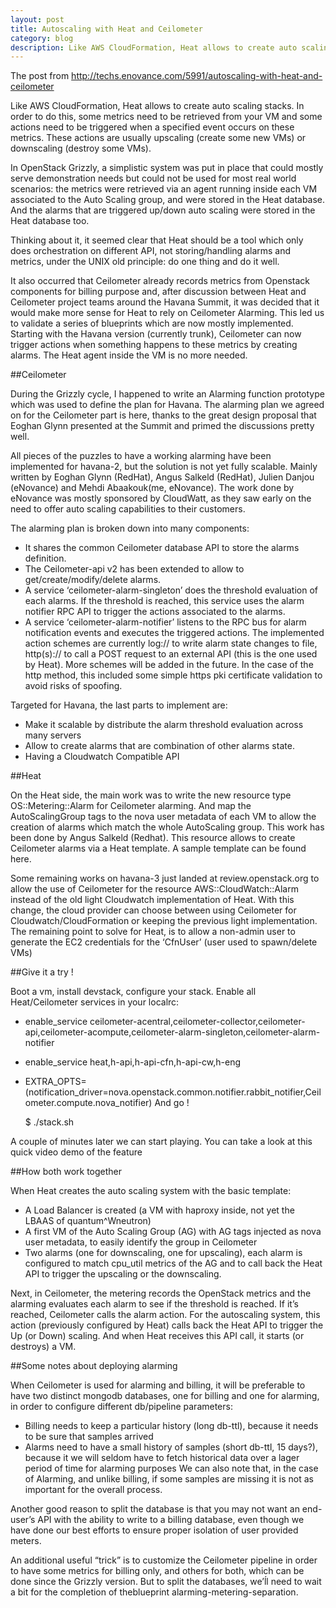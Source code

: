 ```yaml
---
layout: post
title: Autoscaling with Heat and Ceilometer
category: blog
description: Like AWS CloudFormation, Heat allows to create auto scaling stacks.
---
```


The post from  http://techs.enovance.com/5991/autoscaling-with-heat-and-ceilometer

Like AWS CloudFormation, Heat allows to create auto scaling stacks. In order to do this, some metrics need to be retrieved from your VM and some actions need to be triggered when a specified event occurs on these metrics. These actions are usually upscaling (create some new VMs) or downscaling (destroy some VMs).

In OpenStack Grizzly, a simplistic system was put in place that could mostly serve demonstration needs but could not be used for most real world scenarios: the metrics were retrieved via an agent running inside each VM associated to the Auto Scaling group, and were stored in the Heat database. And the alarms that are triggered up/down auto scaling were stored in the Heat database too.

Thinking about it, it seemed clear that Heat should be a tool which only does orchestration on different API, not storing/handling alarms and metrics, under the UNIX old principle: do one thing and do it well.

It also occurred that Ceilometer already records metrics from Openstack components for billing purpose and, after discussion between Heat and Ceilometer project teams around the Havana Summit, it was decided that it would make more sense for Heat to rely on Ceilometer Alarming. This led us to validate a series of blueprints which are now mostly implemented. Starting with the Havana version (currently trunk), Ceilometer can now trigger actions when something happens to these metrics by creating alarms. The Heat agent inside the VM is no more needed.

##Ceilometer

During the Grizzly cycle, I happened to write an Alarming function prototype which was used to define the plan for Havana. The alarming plan we agreed on for the Ceilometer part is here, thanks to the great design proposal that Eoghan Glynn presented at the Summit and primed the discussions pretty well.

All pieces of the puzzles to have a working alarming have been implemented for havana-2, but the solution is not yet fully scalable. Mainly written by Eoghan Glynn (RedHat), Angus Salkeld (RedHat), Julien Danjou (eNovance) and Mehdi Abaakouk(me, eNovance). The work done by eNovance was mostly sponsored by CloudWatt, as they saw early on the need to offer auto scaling capabilities to their customers.

The alarming plan is broken down into many components:

* It shares the common Ceilometer database API to store the alarms definition.
* The Ceilometer-api v2 has been extended to allow to get/create/modify/delete alarms.
* A service ‘ceilometer-alarm-singleton’ does the threshold evaluation of each alarms. If the threshold is reached, this service uses the alarm notifier RPC API to trigger the actions associated to the alarms.
* A service ‘ceilometer-alarm-notifier’ listens to the RPC bus for alarm notification events and executes the triggered actions. The implemented action schemes are currently log:// to write alarm state changes to file, http(s):// to call a POST request to an external API (this is the one used by Heat). More schemes will be added in the future. In the case of the http method, this included some simple https pki certificate validation to avoid risks of spoofing.

Targeted for Havana, the last parts to implement are:

* Make it scalable by distribute the alarm threshold evaluation across many servers
* Allow to create alarms that are combination of other alarms state.
* Having a Cloudwatch Compatible API

##Heat

On the Heat side, the main work was to write the new resource type OS::Metering::Alarm for Ceilometer alarming. And map the AutoScalingGroup tags to the nova user metadata of each VM to allow the creation of alarms which match the whole AutoScaling group. This work has been done by Angus Salkeld (Redhat). This resource allows to create Ceilometer alarms via a Heat template. A sample template can be found here.

Some remaining works on havana-3 just landed at review.openstack.org to allow the use of Ceilometer for the resource AWS::CloudWatch::Alarm instead of the old light Cloudwatch implementation of Heat. With this change, the cloud provider can choose between using Ceilometer for Cloudwatch/CloudFormation or keeping the previous light implementation. The remaining point to solve for Heat, is to allow a non-admin user to generate the EC2 credentials for the ‘CfnUser’ (user used to spawn/delete VMs)

##Give it a try !

Boot a vm, install devstack, configure your stack. Enable all Heat/Ceilometer services in your localrc:


* enable_service ceilometer-acentral,ceilometer-collector,ceilometer-api,ceilometer-acompute,ceilometer-alarm-singleton,ceilometer-alarm-notifier
* enable_service heat,h-api,h-api-cfn,h-api-cw,h-eng
* EXTRA_OPTS=(notification_driver=nova.openstack.common.notifier.rabbit_notifier,Ceilometer.compute.nova_notifier)
And go !

    $ ./stack.sh

A couple of minutes later we can start playing. You can take a look at this quick video demo of the feature

##How both work together

When Heat creates the auto scaling system with the basic template:

* A Load Balancer is created (a VM with haproxy inside, not yet the LBAAS of quantum^Wneutron)
* A first VM of the Auto Scaling Group (AG) with AG tags injected as nova user metadata, to easily identify the group in Ceilometer
* Two alarms (one for downscaling, one for upscaling), each alarm is configured to match cpu_util metrics of the AG and to call back the Heat API to trigger the upscaling or the downscaling.

Next, in Ceilometer, the metering records the OpenStack metrics and the alarming evaluates each alarm to see if the threshold is reached. If it’s reached, Ceilometer calls the alarm action. For the autoscaling system, this action (previously configured by Heat) calls back the Heat API to trigger the Up (or Down) scaling. And when Heat receives this API call, it starts (or destroys) a VM.

##Some notes about deploying alarming

When Ceilometer is used for alarming and billing, it will be preferable to have two distinct mongodb databases, one for billing and one for alarming, in order to configure different db/pipeline parameters:

* Billing needs to keep a particular history (long db-ttl), because it needs to be sure that samples arrived
* Alarms need to have a small history of samples (short db-ttl, 15 days?), because it we will seldom have to fetch historical data over a lager period of time for alarming purposes We can also note that, in the case of Alarming, and unlike billing, if some samples are missing it is not as important for the overall process.

Another good reason to split the database is that you may not want an end-user’s API with the ability to write to a billing database, even though we have done our best efforts to ensure proper isolation of user provided meters.

An additional useful “trick” is to customize the Ceilometer pipeline in order to have some metrics for billing only, and others for both, which can be done since the Grizzly version. But to split the databases, we’ĺl need to wait a bit for the completion of theblueprint alarming-metering-separation.
